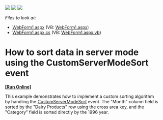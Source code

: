 <!-- default badges list -->
![](https://img.shields.io/endpoint?url=https://codecentral.devexpress.com/api/v1/VersionRange/128577877/15.1.3%2B)
[![](https://img.shields.io/badge/Open_in_DevExpress_Support_Center-FF7200?style=flat-square&logo=DevExpress&logoColor=white)](https://supportcenter.devexpress.com/ticket/details/T262815)
[![](https://img.shields.io/badge/📖_How_to_use_DevExpress_Examples-e9f6fc?style=flat-square)](https://docs.devexpress.com/GeneralInformation/403183)
<!-- default badges end -->
<!-- default file list -->
*Files to look at*:

* [WebForm1.aspx](./CS/ASPxPivotGridCustomServerModeSort/WebForm1.aspx) (VB: [WebForm1.aspx](./VB/ASPxPivotGridCustomServerModeSort/WebForm1.aspx))
* [WebForm1.aspx.cs](./CS/ASPxPivotGridCustomServerModeSort/WebForm1.aspx.cs) (VB: [WebForm1.aspx.vb](./VB/ASPxPivotGridCustomServerModeSort/WebForm1.aspx.vb))
<!-- default file list end -->
# How to sort data in server mode using the CustomServerModeSort event
<!-- run online -->
**[[Run Online]](https://codecentral.devexpress.com/t262815/)**
<!-- run online end -->


This example demonstrates how to implement a custom sorting algorithm by handling the <a href="https://documentation.devexpress.com/#AspNet/DevExpressWebASPxPivotGridASPxPivotGrid_CustomServerModeSorttopic">CustomServerModeSort</a> event. The "Month" column field is sorted by the "Dairy Products" row using the cross area key, and the "Category" field is sorted directly by the 1996 year.

<br/>


